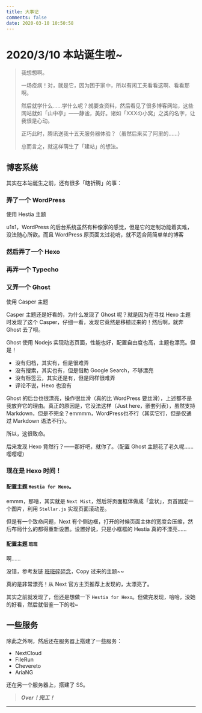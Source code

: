 ```yaml
---
title: 大事记
comments: false
date: 2020-03-10 10:50:58
---
```


# 2020/3/10 本站诞生啦~

> 我想想啊。
>
> 一场疫病！对，就是它，因为困于家中，所以有闲工夫看看这啊、看看那啊。
>
> 然后就学什么……学什么呢？就要查资料，然后看见了很多博客网站，这些网站就如「山中亭」——静谧，美好。诸如「XXXの小窝」之类的名字，让我很是心动。
>
> 正巧此时，腾讯送我十五天服务器体验？（虽然后来买了阿里的……）
>
> 总而言之，就这样萌生了「建站」的想法。

## 博客系统

其实在本站诞生之前，还有很多「瞎折腾」的事：

### 弄了一个 WordPress

使用 Hestia 主题

u1s1，WordPress 的后台系统虽然有种像家的感觉，但是它的定制功能着实难，没法随心所欲。而且 WordPress 原页面太过花哨，就不适合简简单单的博客

### 然后弄了一个 Hexo

### 再弄一个 Typecho

### 又弄一个 Ghost

使用 Casper 主题

Casper 主题还是好看的，为什么发现了 Ghost 呢？就是因为在寻找 Hexo 主题时发现了这个 Casper，仔细一看，发现它竟然是移植过来的！然后啊，就奔 Ghost 去了呗。

Ghost 使用 Nodejs 实现动态页面，性能也好，配置自由度也高，主题也漂亮。但是！

- 没有归档，其实有，但是很难弄
- 没有搜索，其实也有，但是借助 Google Search，不够漂亮
- 没有标签云，其实还是有，但是同样很难弄
- 评论不说，Hexo 也没有

Ghost 的后台也很漂亮，操作很丝滑（真的比 WordPress 要丝滑），上述都不是我放弃它的理由。真正的原因是，它没法这样（Just here，嵌套列表），虽然支持 Markdown，但是不完全？emmmm，WordPress也不行（其实它行，但是仅通过 Markdown 语法不行）。

所以，这很致命。

后来发现 Hexo 竟然行？——那好吧，就你了。（配置 Ghost 主题花了老久呢……嘤嘤嘤）

### 现在是 Hexo 时间！

#### 配置主题 `Hestia for Hexo`。

emmm，那啥，其实就是 `Next Mist`，然后将页面框体做成「盒状」，页首固定一个图片，利用 `Stellar.js` 实现页面滚动差。

但是有一个致命问题，Next 有个侧边框，打开的时候页面主体的宽度会压缩，然后布局什么的都得重新设置。设置好说，只是小框框的 Hestia 真的不漂亮……

#### 配置主题 `班班`

啊……

没错，参考友链 [班班碎碎念](https://blog.dlzhang.com/)，Copy 过来的主题~~

真的是非常漂亮！从 Next 官方主页推荐上发现的，太漂亮了。

其实之前就发现了，但还是想做一下 `Hestia for Hexo`。但做完发现，哈哈，没她的好看，然后就借鉴一下的啦~

## 一些服务

除此之外啊，然后还在服务器上搭建了一些服务：

- NextCloud
- FileRun
- Chevereto
- AriaNG

还在另一个服务器上，搭建了 SS。

> ***Over！完工！***

---